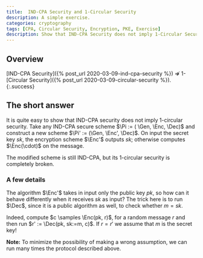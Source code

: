 ```yaml
---
title:  IND-CPA Security and 1-Circular Security
description: A simple exercise.
categories: cryptography
tags: [CPA, Circular Security, Encryption, PKE, Exercise]
description: Show that IND-CPA Security does not imply 1-Circular Security.
---
```


## Overview
[IND-CPA Security]({% post_url 2020-03-09-ind-cpa-security %}) $\not\Rightarrow$ 1-[Circular Security]({% post_url 2020-03-09-circular-security %}).
{:.success}

## The short answer

It is quite easy to show that IND-CPA security does not
imply 1-circular security. Take any IND-CPA secure scheme $\Pi := ( \Gen, \Enc, \Dec)$ and construct a new scheme $\Pi' := (\Gen, \Enc', \Dec)$. On input the secret key $sk$, the encryption scheme $\Enc'$ outputs $sk$; otherwise computes $\Enc(\cdot)$ on the message.

The modified scheme is still IND-CPA, but its 1-circular security is completely broken.

### A few details

The algorithm $\Enc'$ takes in input only the public key $pk$, so how can it behave differently when it receives $sk$ as input? The trick here is to run $\Dec$, since it is a public algorithm as well, to check whether $m = sk$.

Indeed, compute $c \samples \Enc(pk, r)$, for a random message $r$ and then run $r' := \Dec(pk, sk:=m, c)$. If $r = r'$ we assume that $m$ is the secret key!

**Note:** To minimize the possibility of making a wrong assumption, we can run many times the protocol described above.
